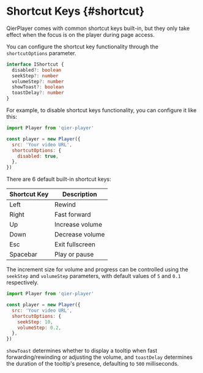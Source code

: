 # Shortcut Keys {#shortcut}

QierPlayer comes with common shortcut keys built-in, but they only take effect when the focus is on the player during page access.

You can configure the shortcut key functionality through the `shortcutOptions` parameter.

```ts
interface IShortcut {
  disabled?: boolean
  seekStep?: number
  volumeStep?: number
  showToast?: boolean
  toastDelay?: number
}
```

For example, to disable shortcut keys functionality, you can configure it like this:

```js
import Player from 'qier-player'

const player = new Player({
  src: 'Your video URL',
  shortcutOptions: {
    disabled: true,
  },
})
```

There are 6 default built-in shortcut keys:

| Shortcut Key | Description     |
| ------------ | --------------- |
| Left         | Rewind          |
| Right        | Fast forward    |
| Up           | Increase volume |
| Down         | Decrease volume |
| Esc          | Exit fullscreen |
| Spacebar     | Play or pause   |

The increment size for volume and progress can be controlled using the `seekStep` and `volumeStep` parameters, with default values of `5` and `0.1` respectively.

```js
import Player from 'qier-player'

const player = new Player({
  src: 'Your video URL',
  shortcutOptions: {
    seekStep: 10,
    volumeStep: 0.2,
  },
})
```

`showToast` determines whether to display a tooltip when fast forwarding/rewinding or adjusting the volume, and `toastDelay` determines the duration of the tooltip's presence, defaulting to `500` milliseconds.
